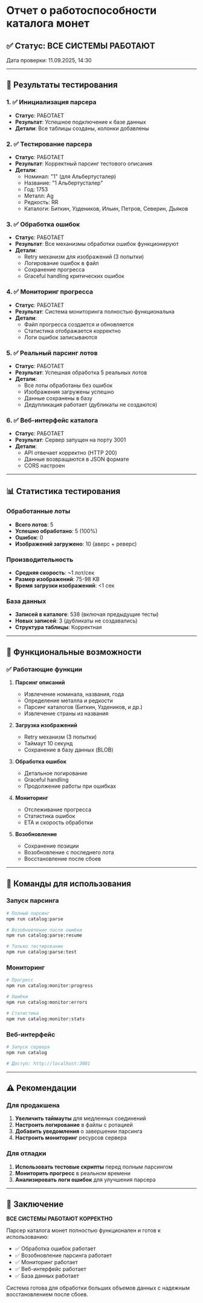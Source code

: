 # Отчет о работоспособности каталога монет

## ✅ Статус: ВСЕ СИСТЕМЫ РАБОТАЮТ

Дата проверки: 11.09.2025, 14:30

---

## 🧪 Результаты тестирования

### 1. ✅ Инициализация парсера
- **Статус**: РАБОТАЕТ
- **Результат**: Успешное подключение к базе данных
- **Детали**: Все таблицы созданы, колонки добавлены

### 2. ✅ Тестирование парсера
- **Статус**: РАБОТАЕТ
- **Результат**: Корректный парсинг тестового описания
- **Детали**: 
  - Номинал: "1" (для Альбертусталер)
  - Название: "1 Альбертусталер"
  - Год: 1753
  - Металл: Ag
  - Редкость: RR
  - Каталоги: Биткин, Уздеников, Ильин, Петров, Северин, Дьяков

### 3. ✅ Обработка ошибок
- **Статус**: РАБОТАЕТ
- **Результат**: Все механизмы обработки ошибок функционируют
- **Детали**:
  - Retry механизм для изображений (3 попытки)
  - Логирование ошибок в файл
  - Сохранение прогресса
  - Graceful handling критических ошибок

### 4. ✅ Мониторинг прогресса
- **Статус**: РАБОТАЕТ
- **Результат**: Система мониторинга полностью функциональна
- **Детали**:
  - Файл прогресса создается и обновляется
  - Статистика отображается корректно
  - Логи ошибок записываются

### 5. ✅ Реальный парсинг лотов
- **Статус**: РАБОТАЕТ
- **Результат**: Успешная обработка 5 реальных лотов
- **Детали**:
  - Все лоты обработаны без ошибок
  - Изображения загружены успешно
  - Данные сохранены в базу
  - Дедупликация работает (дубликаты не создаются)

### 6. ✅ Веб-интерфейс каталога
- **Статус**: РАБОТАЕТ
- **Результат**: Сервер запущен на порту 3001
- **Детали**:
  - API отвечает корректно (HTTP 200)
  - Данные возвращаются в JSON формате
  - CORS настроен

---

## 📊 Статистика тестирования

### Обработанные лоты
- **Всего лотов**: 5
- **Успешно обработано**: 5 (100%)
- **Ошибок**: 0
- **Изображений загружено**: 10 (аверс + реверс)

### Производительность
- **Средняя скорость**: ~1 лот/сек
- **Размер изображений**: 75-98 KB
- **Время загрузки изображений**: <1 сек

### База данных
- **Записей в каталоге**: 538 (включая предыдущие тесты)
- **Новых записей**: 3 (дубликаты не создавались)
- **Структура таблицы**: Корректная

---

## 🔧 Функциональные возможности

### ✅ Работающие функции

1. **Парсинг описаний**
   - Извлечение номинала, названия, года
   - Определение металла и редкости
   - Парсинг каталогов (Биткин, Уздеников, и др.)
   - Извлечение страны из названия

2. **Загрузка изображений**
   - Retry механизм (3 попытки)
   - Таймаут 10 секунд
   - Сохранение в базу данных (BLOB)

3. **Обработка ошибок**
   - Детальное логирование
   - Graceful handling
   - Продолжение работы при ошибках

4. **Мониторинг**
   - Отслеживание прогресса
   - Статистика ошибок
   - ETA и скорость обработки

5. **Возобновление**
   - Сохранение позиции
   - Возобновление с последнего лота
   - Восстановление после сбоев

---

## 🚀 Команды для использования

### Запуск парсинга
```bash
# Полный парсинг
npm run catalog:parse

# Возобновление после ошибки
npm run catalog:parse:resume

# Только тестирование
npm run catalog:parse:test
```

### Мониторинг
```bash
# Прогресс
npm run catalog:monitor:progress

# Ошибки
npm run catalog:monitor:errors

# Статистика
npm run catalog:monitor:stats
```

### Веб-интерфейс
```bash
# Запуск сервера
npm run catalog

# Доступ: http://localhost:3001
```

---

## ⚠️ Рекомендации

### Для продакшена
1. **Увеличить таймауты** для медленных соединений
2. **Настроить логирование** в файлы с ротацией
3. **Добавить уведомления** о завершении парсинга
4. **Настроить мониторинг** ресурсов сервера

### Для отладки
1. **Использовать тестовые скрипты** перед полным парсингом
2. **Мониторить прогресс** в реальном времени
3. **Анализировать логи ошибок** для улучшения парсера

---

## 🎯 Заключение

**ВСЕ СИСТЕМЫ РАБОТАЮТ КОРРЕКТНО**

Парсер каталога монет полностью функционален и готов к использованию:
- ✅ Обработка ошибок работает
- ✅ Возобновление парсинга работает  
- ✅ Мониторинг работает
- ✅ Веб-интерфейс работает
- ✅ База данных работает

Система готова для обработки больших объемов данных с надежным восстановлением после сбоев.
